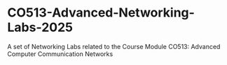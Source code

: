 # CO513-Advanced-Networking-Labs-2025
A set of Networking Labs related to the Course Module CO513: Advanced Computer Communication Networks

